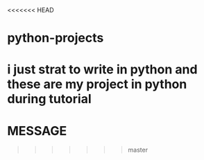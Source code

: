 <<<<<<< HEAD
# python-projects
i just strat to write in python and these are my project in python during tutorial
=======
# MESSAGE
>>>>>>> master
